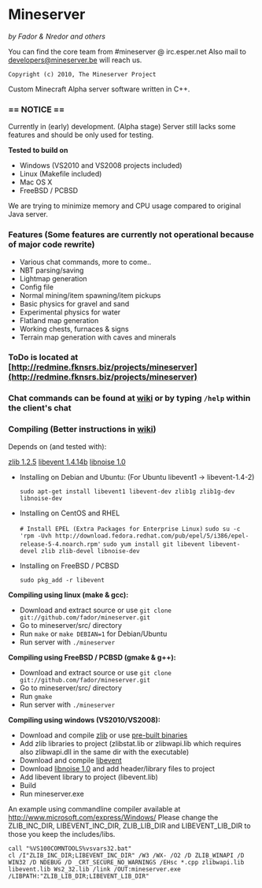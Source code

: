 # Mineserver
*by Fador & Nredor and others*

You can find the core team from #mineserver @ irc.esper.net
Also mail to developers@mineserver.be will reach us.

    Copyright (c) 2010, The Mineserver Project

Custom Minecraft Alpha server software written in C++.

### == NOTICE ==
Currently in (early) development. (Alpha stage)
Server still lacks some features and should be only used for testing.

**Tested to build on**

 * Windows (VS2010 and VS2008 projects included)
 * Linux (Makefile included)
 * Mac OS X
 * FreeBSD / PCBSD

We are trying to minimize memory and CPU usage compared to original Java server.

### Features (Some features are currently not operational because of major code rewrite)
 * Various chat commands, more to come..
 * NBT parsing/saving
 * Lightmap generation
 * Config file
 * Normal mining/item spawning/item pickups
 * Basic physics for gravel and sand
 * Experimental physics for water
 * Flatland map generation
 * Working chests, furnaces & signs
 * Terrain map generation with caves and minerals

### ToDo is located at [http://redmine.fknsrs.biz/projects/mineserver](http://redmine.fknsrs.biz/projects/mineserver)

### Chat commands can be found at [wiki](http://www.mineserver.be/wiki) or by typing `/help` within the client's chat

### Compiling (Better instructions in [wiki](http://www.mineserver.be/wiki))
Depends on (and tested with):

 [zlib 1.2.5](http://www.zlib.org)
 [libevent 1.4.14b](http://monkey.org/~provos/libevent/)
 [libnoise 1.0](http://libnoise.sourceforge.net/)

 * Installing on Debian and Ubuntu: (For Ubuntu libevent1 -> libevent-1.4-2)

    `sudo apt-get install libevent1 libevent-dev zlib1g zlib1g-dev libnoise-dev`

 * Installing on CentOS and RHEL

    `# Install EPEL (Extra Packages for Enterprise Linux)`
    `sudo su -c 'rpm -Uvh http://download.fedora.redhat.com/pub/epel/5/i386/epel-release-5-4.noarch.rpm'`
    `sudo yum install git libevent libevent-devel zlib zlib-devel libnoise-dev`

 * Installing on FreeBSD / PCBSD

    `sudo pkg_add -r libevent`

**Compiling using linux (make & gcc):**

 * Download and extract source or use `git clone git://github.com/fador/mineserver.git`
 * Go to mineserver/src/ directory
 * Run `make` or `make DEBIAN=1` for Debian/Ubuntu
 * Run server with `./mineserver`

**Compiling using FreeBSD / PCBSD (gmake & g++):**

 * Download and extract source or use `git clone git://github.com/fador/mineserver.git`
 * Go to mineserver/src/ directory
 * Run `gmake`
 * Run server with `./mineserver`

**Compiling using windows (VS2010/VS2008):**

 * Download and compile [zlib](http://www.zlib.org) or use [pre-built binaries](http://www.winimage.com/zLibDll/index.html)
 * Add zlib libraries to project (zlibstat.lib or zlibwapi.lib which requires also zlibwapi.dll in the same dir with the executable)
 * Download and compile [libevent](http://monkey.org/~provos/libevent/)
 * Download [libnoise 1.0](http://libnoise.sourceforge.net/) and add header/library files to project
 * Add libevent library to project (libevent.lib)
 * Build
 * Run mineserver.exe

 An example using commandline compiler available at http://www.microsoft.com/express/Windows/ Please change the ZLIB_INC_DIR, LIBEVENT_INC_DIR, ZLIB_LIB_DIR and LIBEVENT_LIB_DIR to those you keep the includes/libs.

    call "%VS100COMNTOOLS%vsvars32.bat"
    cl /I"ZLIB_INC_DIR;LIBEVENT_INC_DIR" /W3 /WX- /O2 /D ZLIB_WINAPI /D WIN32 /D NDEBUG /D _CRT_SECURE_NO_WARNINGS /EHsc *.cpp zlibwapi.lib libevent.lib Ws2_32.lib /link /OUT:mineserver.exe /LIBPATH:"ZLIB_LIB_DIR;LIBEVENT_LIB_DIR"



